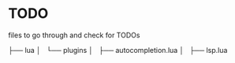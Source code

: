 # TODO

files to go through and check for TODOs

├── lua
│   └── plugins
│       ├── autocompletion.lua
│       ├── lsp.lua

